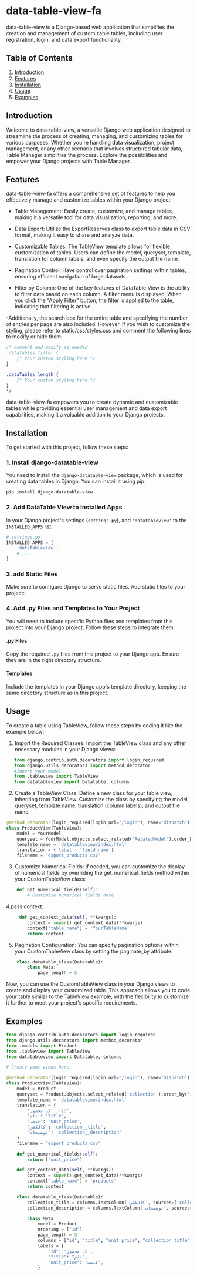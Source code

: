 # data-table-view-fa

data-table-view is a Django-based web application that simplifies the creation and management of customizable tables, including user registration, login, and data export functionality.

## Table of Contents

1. [Introduction](#introduction)
2. [Features](#features)
3. [Installation](#installation)
4. [Usage](#usage)
5. [Examples](#examples)

## Introduction

Welcome to data-table-view, a versatile Django web application designed to streamline the process of creating, managing, and customizing tables for various purposes. Whether you're handling data visualization, project management, or any other scenario that involves structured tabular data, Table Manager simplifies the process. Explore the possibilities and empower your Django projects with Table Manager.

## Features

data-table-view-fa offers a comprehensive set of features to help you effectively manage and customize tables within your Django project:

- Table Management: Easily create, customize, and manage tables, making it a versatile tool for data visualization, reporting, and more.

- Data Export: Utilize the ExportReserves class to export table data in CSV format, making it easy to share and analyze data.

- Customizable Tables: The TableView template allows for flexible customization of tables. Users can define the model, queryset, template, translation for column labels, and even specify the output file name.

- Pagination Control: Have control over pagination settings within tables, ensuring efficient navigation of large datasets.

- Filter by Column: One of the key features of DataTable View is the ability to filter data based on each column. A filter menu is displayed, When you click the "Apply Filter" button, the filter is applied to the table, indicating that filtering is active. 

-Additionally, the search box for the entire table and specifying the number of entries per page are also included.
However, if you wish to customize the styling, please refer to static/css/styles.css and comment the following lines to modify or hide them:

```css
/* comment and modify as needed
.dataTables_filter {
    /* Your custom styling here */
}

.dataTables_length {
    /* Your custom styling here */
}
*/
```

data-table-view-fa empowers you to create dynamic and customizable tables while providing essential user management and data export capabilities, making it a valuable addition to your Django projects.

## Installation

To get started with this project, follow these steps:

### 1. Install django-datatable-view

You need to install the `django-datatable-view` package, which is used for creating data tables in Django. You can install it using pip:

```bash
pip install django-datatable-view
```


### 2. Add DataTable View to Installed Apps

In your Django project's settings (`settings.py`), add `'datatableview'` to the `INSTALLED_APPS` list:

```python
# settings.py
INSTALLED_APPS = [
    'datatableview',
    # ...
]
```


### 3. add Static Files

Make sure to configure Django to serve static files. Add static files to your project:

### 4. Add .py Files and Templates to Your Project

You will need to include specific Python files and templates from this project into your Django project. Follow these steps to integrate them:

#### .py Files

Copy the required `.py` files from this project to your Django app. Ensure they are in the right directory structure.

#### Templates

Include the templates in your Django app's template directory, keeping the same directory structure as in this project.


## Usage

To create a table using TableView, follow these steps by coding it like the example below:

1. Import the Required Classes: Import the TableView class and any other necessary modules in your Django views:

```python
   from django.contrib.auth.decorators import login_required
   from django.utils.decorators import method_decorator
   #import your model
   from .tableview import TableView
   from datatableview import Datatable, columns
```

2. Create a TableView Class: Define a new class for your table view, inheriting from TableView. Customize the class by specifying the model, queryset, template name, translation (column labels), and output file name:

```python
@method_decorator(login_required(login_url="/login"), name="dispatch")
class ProductView(TableView):
    model = YourModel
    queryset = YourModel.objects.select_related('RelatedModel').order_by('id')
    template_name = 'datatableview/index.html'
    translation = {'label': 'field_name'}
    filename = 'export_products.csv'

``` 

3. Customize Numerical Fields: If needed, you can customize the display of numerical fields by overriding the get_numerical_fields method within your CustomTableView class:

   
```python
    def get_numerical_fields(self):
        # Customize numerical fields here
```
    
4.pass context:

```python
     def get_context_data(self, **kwargs):
        context = super().get_context_data(**kwargs)
        context["table_name"] = 'YourTableName'
        return context
```

5. Pagination Configuration: You can specify pagination options within your CustomTableView class by setting the paginate_by attribute:

```python
    class datatable_class(Datatable):
        class Meta:
            page_length = 5
```

Now, you can use the CustomTableView class in your Django views to create and display your customized table. This approach allows you to code your table similar to the TableView example, with the flexibility to customize it further to meet your project's specific requirements.

## Examples

```python
from django.contrib.auth.decorators import login_required
from django.utils.decorators import method_decorator
from .models import Product
from .tableview import TableView
from datatableview import Datatable, columns

# Create your views here.

@method_decorator(login_required(login_url="/login"), name="dispatch")
class ProductView(TableView):
    model = Product
    queryset = Product.objects.select_related('collection').order_by('id')
    template_name = 'datatableview/index.html'
    translation = {
        'کد محصول': 'id',
        'نام': 'title',
        'قیمت': 'unit_price',
        'کالکشن': 'collection__title',
        'توضیحات': 'collection__description'
    }
    filename = 'export_products.csv'

    def get_numerical_fields(self):
        return ["unit_price"]

    def get_context_data(self, **kwargs):
        context = super().get_context_data(**kwargs)
        context["table_name"] = 'products'
        return context

    class datatable_class(Datatable):
        collection_title = columns.TextColumn('کالکشن', sources=['collection__title'])
        collection_description = columns.TextColumn('توضیحات', sources=['collection__description'])

        class Meta:
            model = Product
            ordering = ["id"]
            page_length = 5
            columns = ["id", "title", "unit_price", "collection_title", "collection_description"]
            labels = {
                "id": 'کد محصول',
                "title": "نام",
                "unit_price": 'قیمت',
            }              

```
